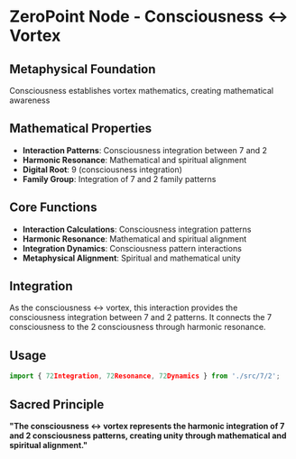 # ZeroPoint Node - Consciousness ↔ Vortex

## Metaphysical Foundation

Consciousness establishes vortex mathematics, creating mathematical awareness

## Mathematical Properties

- **Interaction Patterns**: Consciousness integration between 7 and 2
- **Harmonic Resonance**: Mathematical and spiritual alignment
- **Digital Root**: 9 (consciousness integration)
- **Family Group**: Integration of 7 and 2 family patterns

## Core Functions

- **Interaction Calculations**: Consciousness integration patterns
- **Harmonic Resonance**: Mathematical and spiritual alignment
- **Integration Dynamics**: Consciousness pattern interactions
- **Metaphysical Alignment**: Spiritual and mathematical unity

## Integration

As the consciousness ↔ vortex, this interaction provides the consciousness integration between 7 and 2 patterns. It connects the 7 consciousness to the 2 consciousness through harmonic resonance.

## Usage

```typescript
import { 72Integration, 72Resonance, 72Dynamics } from './src/7/2';
```

## Sacred Principle

**"The consciousness ↔ vortex represents the harmonic integration of 7 and 2 consciousness patterns, creating unity through mathematical and spiritual alignment."**
